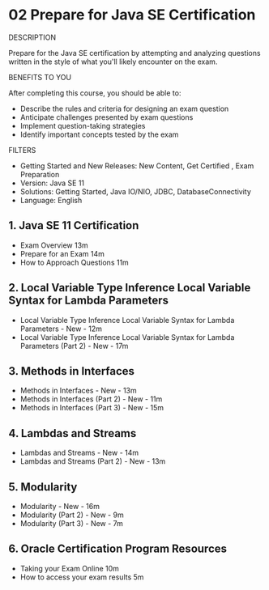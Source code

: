 # 02 Prepare for Java SE Certification

DESCRIPTION

Prepare for the Java SE certification by attempting and analyzing questions written in the style of what you'll likely encounter on the exam.

BENEFITS TO YOU

After completing this course, you should be able to:

* Describe the rules and criteria for designing an exam question
* Anticipate challenges presented by exam questions
* Implement question-taking strategies
* Identify important concepts tested by the exam

FILTERS

* Getting Started and New Releases: New Content, Get Certified , Exam Preparation
* Version: Java SE 11
* Solutions: Getting Started, Java IO/NIO, JDBC, DatabaseConnectivity
* Language: English

## 1. Java SE 11 Certification
   
   * Exam Overview 13m
   * Prepare for an Exam 14m
   * How to Approach Questions 11m

## 2. Local Variable Type Inference Local Variable Syntax for Lambda Parameters
   
   * Local Variable Type Inference Local Variable Syntax for Lambda Parameters - New - 12m
   * Local Variable Type Inference Local Variable Syntax for Lambda Parameters (Part 2) - New - 17m

## 3. Methods in Interfaces

   * Methods in Interfaces - New - 13m
   * Methods in Interfaces (Part 2) - New - 11m
   * Methods in Interfaces (Part 3) - New - 15m

## 4. Lambdas and Streams

   * Lambdas and Streams - New - 14m
   * Lambdas and Streams (Part 2) - New - 13m

## 5. Modularity

   * Modularity - New - 16m
   * Modularity (Part 2) - New - 9m
   * Modularity (Part 3) - New - 7m

## 6. Oracle Certification Program Resources

   * Taking your Exam Online 10m
   * How to access your exam results 5m

